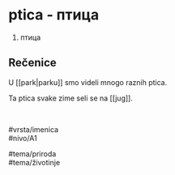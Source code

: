 # ptica - птица

1. птица  

## Rečenice

U [[park|parku]] smo videli mnogo raznih ptica.  

Ta ptica svake zime seli se na [[jug]].

<br>

#vrsta/imenica  
#nivo/A1  

#tema/priroda  
#tema/životinje  
